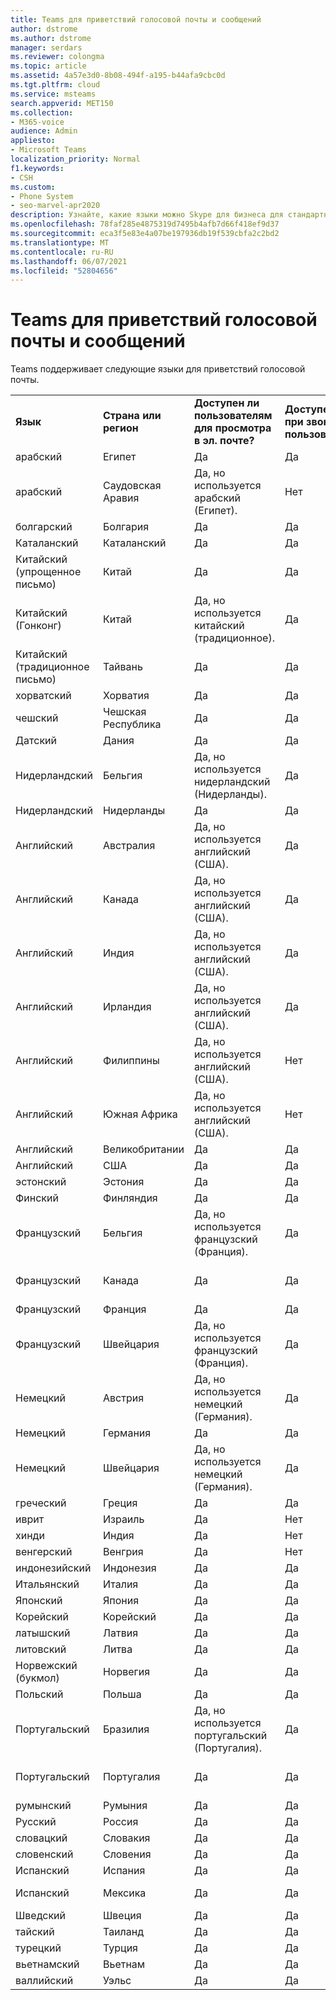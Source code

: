 ```yaml
---
title: Teams для приветствий голосовой почты и сообщений
author: dstrome
ms.author: dstrome
manager: serdars
ms.reviewer: colongma
ms.topic: article
ms.assetid: 4a57e3d0-8b08-494f-a195-b44afa9cbc0d
ms.tgt.pltfrm: cloud
ms.service: msteams
search.appverid: MET150
ms.collection:
- M365-voice
audience: Admin
appliesto:
- Microsoft Teams
localization_priority: Normal
f1.keywords:
- CSH
ms.custom:
- Phone System
- seo-marvel-apr2020
description: Узнайте, какие языки можно Skype для бизнеса для стандартных системных сообщений и приветствий голосовой почты.
ms.openlocfilehash: 78faf285e4875319d7495b4afb7d66f418ef9d37
ms.sourcegitcommit: eca3f5e83e4a07be197936db19f539cbfa2c2bd2
ms.translationtype: MT
ms.contentlocale: ru-RU
ms.lasthandoff: 06/07/2021
ms.locfileid: "52804656"
---
```

# <a name="teams-languages-for-voicemail-greetings-and-messages"></a>Teams для приветствий голосовой почты и сообщений

Teams поддерживает следующие языки для приветствий голосовой почты.
  
||||||
|:-------------|:------------------|:--------------------------------------------|:-------------------------------------|:-----------------------------|
|**Язык**  |**Страна или регион** |**Доступен ли пользователям для просмотра в эл. почте?** |**Доступен ли при звонке пользователя?** |**Доступно ли транскрибирование?**  |
|арабский        |Египет              |Да                                          |Да                                   |Нет  |
|арабский        |Саудовская Аравия       |Да, но используется арабский (Египет).             |Нет                                    |Нет  |
|болгарский     |Болгария           |Да                                          |Да                                   |Нет  |
|Каталанский       |Каталанский            |Да                                          |Да                                   |Нет  |
|Китайский (упрощенное письмо)   |Китай     |Да                                          |Да                                   |Да |
|Китайский (Гонконг)    |Китай     |Да, но используется китайский (традиционное).      |Да                                   |Да, но используется китайский (традиционное). |
|Китайский (традиционное письмо)  |Тайвань    |Да                                          |Да                                   |Нет  |
|хорватский      |Хорватия            |Да                                          |Да                                   |Нет  |
|чешский         |Чешская Республика     |Да                                          |Да                                   |Нет  |
|Датский        |Дания            |Да                                          |Да                                   |Нет  |
|Нидерландский         |Бельгия            |Да, но используется нидерландский (Нидерланды).        |Да                                   |Нет  |
|Нидерландский         |Нидерланды        |Да                                          |Да                                   |Нет  |
|Английский       |Австралия          |Да, но используется английский (США).    |Да                                   |Да, но используется английский (США). |
|Английский       |Канада             |Да, но используется английский (США).    |Да                                   |Да, но используется английский (США). |
|Английский       |Индия              |Да, но используется английский (США).    |Да                                   |Да, но используется английский (США). |
|Английский       |Ирландия            |Да, но используется английский (США).    |Да                                   |Нет  |
|Английский       |Филиппины        |Да, но используется английский (США).    |Нет                                    |Нет  |
|Английский       |Южная Африка       |Да, но используется английский (США).    |Нет                                    |Нет  |
|Английский       |Великобритании      |Да                                          |Да                                   |Да |
|Английский       |США      |Да                                          |Да                                   |Да |
|эстонский      |Эстония            |Да                                          |Да                                   |Нет  |
|Финский       |Финляндия            |Да                                          |Да                                   |Нет  |
|Французский        |Бельгия            |Да, но используется французский (Франция).            |Да                                   |Нет  |
|Французский        |Канада             |Да                                          |Да                                   |Да, но используется французский (Франция).   |
|Французский        |Франция             |Да                                          |Да                                   |Да |
|Французский        |Швейцария        |Да, но используется французский (Франция).            |Да                                   |Да |
|Немецкий        |Австрия            |Да, но используется немецкий (Германия).           |Да                                   |Нет  |
|Немецкий        |Германия            |Да                                          |Да                                   |Да |
|Немецкий        |Швейцария        |Да, но используется немецкий (Германия).           |Да                                   |Нет  |
|греческий         |Греция             |Да                                          |Да                                   |Нет  |
|иврит        |Израиль             |Да                                          |Нет                                    |Нет  |
|хинди         |Индия              |Да                                          |Нет                                    |Нет  |
|венгерский     |Венгрия            |Да                                          |Нет                                    |Нет  |
|индонезийский    |Индонезия          |Да                                          |Да                                   |Нет  |
|Итальянский       |Италия              |Да                                          |Да                                   |Да |
|Японский      |Япония              |Да                                          |Да                                   |Да |
|Корейский        |Корейский             |Да                                          |Да                                   |Нет  |
|латышский       |Латвия             |Да                                          |Да                                   |Нет  |
|литовский    |Литва          |Да                                          |Да                                   |Нет  |
|Норвежский (букмол)   |Норвегия      |Да                                          |Да                                   |Нет  |
|Польский        |Польша             |Да                                          |Да                                   |Нет  |
|Португальский    |Бразилия             |Да, но используется португальский (Португалия).      |Да                                   |Да |
|Португальский    |Португалия           |Да                                          |Да                                   |Да, но используется португальский (Бразилия).  |
|румынский      |Румыния            |Да                                          |Да                                   |Нет  |
|Русский       |Россия             |Да                                          |Да                                   |Нет  |
|словацкий        |Словакия           |Да                                          |Да                                   |Нет  |
|словенский     |Словения           |Да                                          |Да                                   |Нет  |
|Испанский       |Испания              |Да                                          |Да                                   |Да |
|Испанский       |Мексика             |Да                                          |Да                                   |Да, но используется испанский (Испания).   |
|Шведский       |Швеция             |Да                                          |Да                                   |Нет  |
|тайский          |Таиланд           |Да                                          |Да                                   |Нет  |
|турецкий       |Турция             |Да                                          |Да                                   |Нет  |
|вьетнамский    |Вьетнам            |Да                                          |Да                                   |Нет  |
|валлийский         |Уэльс              |Да                                          |Да                                   |Нет  |

 
